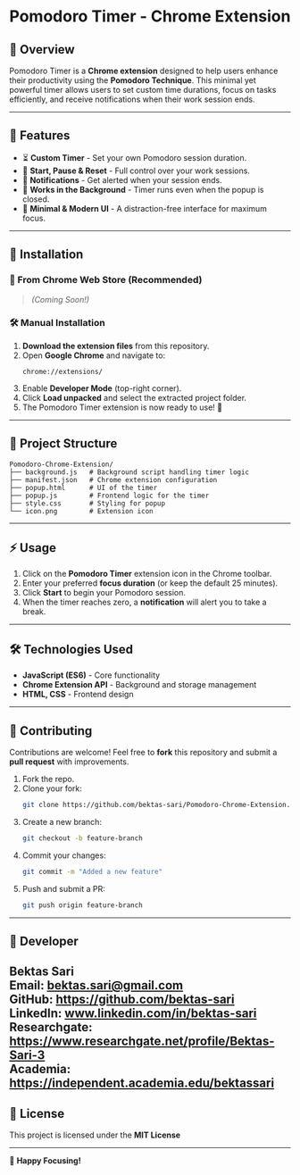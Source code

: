 # Pomodoro Timer - Chrome Extension

## 📌 Overview
Pomodoro Timer is a **Chrome extension** designed to help users enhance their productivity using the **Pomodoro Technique**. This minimal yet powerful timer allows users to set custom time durations, focus on tasks efficiently, and receive notifications when their work session ends.

---

## 🎯 Features
- ⏳ **Custom Timer** - Set your own Pomodoro session duration.
- 🛑 **Start, Pause & Reset** - Full control over your work sessions.
- 🔔 **Notifications** - Get alerted when your session ends.
- 📌 **Works in the Background** - Timer runs even when the popup is closed.
- 🎨 **Minimal & Modern UI** - A distraction-free interface for maximum focus.

---

## 🚀 Installation

### **🔗 From Chrome Web Store (Recommended)**
> *(Coming Soon!)*

### **🛠️ Manual Installation**
1. **Download the extension files** from this repository.
2. Open **Google Chrome** and navigate to:
   ```
   chrome://extensions/
   ```
3. Enable **Developer Mode** (top-right corner).
4. Click **Load unpacked** and select the extracted project folder.
5. The Pomodoro Timer extension is now ready to use! 🎉

---

## 📂 Project Structure
```
Pomodoro-Chrome-Extension/
├── background.js   # Background script handling timer logic
├── manifest.json   # Chrome extension configuration
├── popup.html      # UI of the timer
├── popup.js        # Frontend logic for the timer
├── style.css       # Styling for popup
└── icon.png        # Extension icon
```

---

## ⚡ Usage
1. Click on the **Pomodoro Timer** extension icon in the Chrome toolbar.
2. Enter your preferred **focus duration** (or keep the default 25 minutes).
3. Click **Start** to begin your Pomodoro session.
4. When the timer reaches zero, a **notification** will alert you to take a break.

---

## 🛠️ Technologies Used
- **JavaScript (ES6)** - Core functionality
- **Chrome Extension API** - Background and storage management
- **HTML, CSS** - Frontend design

---

## 🔗 Contributing
Contributions are welcome! Feel free to **fork** this repository and submit a **pull request** with improvements.

1. Fork the repo.
2. Clone your fork:
   ```sh
   git clone https://github.com/bektas-sari/Pomodoro-Chrome-Extension.git
   ```
3. Create a new branch:
   ```sh
   git checkout -b feature-branch
   ```
4. Commit your changes:
   ```sh
   git commit -m "Added a new feature"
   ```
5. Push and submit a PR:
   ```sh
   git push origin feature-branch
   ```

---

## 👤 Developer

**Bektas Sari**  
Email: bektas.sari@gmail.com  <br>
GitHub: https://github.com/bektas-sari <br>
LinkedIn: www.linkedin.com/in/bektas-sari <br>
Researchgate: https://www.researchgate.net/profile/Bektas-Sari-3 <br>
Academia: https://independent.academia.edu/bektassari <br>
---

## 📜 License
This project is licensed under the **MIT License**

---

🚀 **Happy Focusing!**

